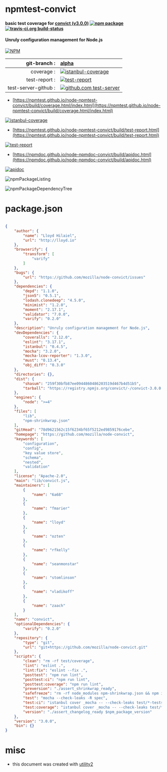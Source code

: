 # npmtest-convict

#### basic test coverage for  [convict (v3.0.0)](https://github.com/mozilla/node-convict)  [![npm package](https://img.shields.io/npm/v/npmtest-convict.svg?style=flat-square)](https://www.npmjs.org/package/npmtest-convict) [![travis-ci.org build-status](https://api.travis-ci.org/npmtest/node-npmtest-convict.svg)](https://travis-ci.org/npmtest/node-npmtest-convict)

#### Unruly configuration management for Node.js

[![NPM](https://nodei.co/npm/convict.png?downloads=true&downloadRank=true&stars=true)](https://www.npmjs.com/package/convict)

| git-branch : | [alpha](https://github.com/npmtest/node-npmtest-convict/tree/alpha)|
|--:|:--|
| coverage : | [![istanbul-coverage](https://npmtest.github.io/node-npmtest-convict/build/coverage.badge.svg)](https://npmtest.github.io/node-npmtest-convict/build/coverage.html/index.html)|
| test-report : | [![test-report](https://npmtest.github.io/node-npmtest-convict/build/test-report.badge.svg)](https://npmtest.github.io/node-npmtest-convict/build/test-report.html)|
| test-server-github : | [![github.com test-server](https://npmtest.github.io/node-npmtest-convict/GitHub-Mark-32px.png)](https://npmtest.github.io/node-npmtest-convict/build/app/index.html) | | build-artifacts : | [![build-artifacts](https://npmtest.github.io/node-npmtest-convict/glyphicons_144_folder_open.png)](https://github.com/npmtest/node-npmtest-convict/tree/gh-pages/build)|

- [https://npmtest.github.io/node-npmtest-convict/build/coverage.html/index.html](https://npmtest.github.io/node-npmtest-convict/build/coverage.html/index.html)

[![istanbul-coverage](https://npmtest.github.io/node-npmtest-convict/build/screenCapture.buildCi.browser.%252Ftmp%252Fbuild%252Fcoverage.lib.html.png)](https://npmtest.github.io/node-npmtest-convict/build/coverage.html/index.html)

- [https://npmtest.github.io/node-npmtest-convict/build/test-report.html](https://npmtest.github.io/node-npmtest-convict/build/test-report.html)

[![test-report](https://npmtest.github.io/node-npmtest-convict/build/screenCapture.buildCi.browser.%252Ftmp%252Fbuild%252Ftest-report.html.png)](https://npmtest.github.io/node-npmtest-convict/build/test-report.html)

- [https://npmdoc.github.io/node-npmdoc-convict/build/apidoc.html](https://npmdoc.github.io/node-npmdoc-convict/build/apidoc.html)

[![apidoc](https://npmdoc.github.io/node-npmdoc-convict/build/screenCapture.buildCi.browser.%252Ftmp%252Fbuild%252Fapidoc.html.png)](https://npmdoc.github.io/node-npmdoc-convict/build/apidoc.html)

![npmPackageListing](https://npmtest.github.io/node-npmtest-convict/build/screenCapture.npmPackageListing.svg)

![npmPackageDependencyTree](https://npmtest.github.io/node-npmtest-convict/build/screenCapture.npmPackageDependencyTree.svg)



# package.json

```json

{
    "author": {
        "name": "Lloyd Hilaiel",
        "url": "http://lloyd.io"
    },
    "browserify": {
        "transform": [
            "varify"
        ]
    },
    "bugs": {
        "url": "https://github.com/mozilla/node-convict/issues"
    },
    "dependencies": {
        "depd": "1.1.0",
        "json5": "0.5.1",
        "lodash.clonedeep": "4.5.0",
        "minimist": "1.2.0",
        "moment": "2.17.1",
        "validator": "7.0.0",
        "varify": "0.2.0"
    },
    "description": "Unruly configuration management for Node.js",
    "devDependencies": {
        "coveralls": "2.12.0",
        "eslint": "3.17.1",
        "istanbul": "0.4.5",
        "mocha": "3.2.0",
        "mocha-lcov-reporter": "1.3.0",
        "must": "0.13.4",
        "obj_diff": "0.3.0"
    },
    "directories": {},
    "dist": {
        "shasum": "259f30bfb87ee0944860486203519d467b4d51b5",
        "tarball": "https://registry.npmjs.org/convict/-/convict-3.0.0.tgz"
    },
    "engines": {
        "node": ">=4"
    },
    "files": [
        "lib",
        "npm-shrinkwrap.json"
    ],
    "gitHead": "78d9621562c15f6234bf65f5212ed9859176cebe",
    "homepage": "https://github.com/mozilla/node-convict",
    "keywords": [
        "configuration",
        "config",
        "key value store",
        "schema",
        "nested",
        "validation"
    ],
    "license": "Apache-2.0",
    "main": "lib/convict.js",
    "maintainers": [
        {
            "name": "6a68"
        },
        {
            "name": "fmarier"
        },
        {
            "name": "lloyd"
        },
        {
            "name": "ozten"
        },
        {
            "name": "rfkelly"
        },
        {
            "name": "seanmonstar"
        },
        {
            "name": "stomlinson"
        },
        {
            "name": "vladikoff"
        },
        {
            "name": "zaach"
        }
    ],
    "name": "convict",
    "optionalDependencies": {
        "varify": "0.2.0"
    },
    "repository": {
        "type": "git",
        "url": "git+https://github.com/mozilla/node-convict.git"
    },
    "scripts": {
        "clean": "rm -rf test/coverage",
        "lint": "eslint .",
        "lint:fix": "eslint --fix .",
        "posttest": "npm run lint",
        "posttest:ci": "npm run lint",
        "posttest:coverage": "npm run lint",
        "preversion": "./assert_shrinkwrap_ready",
        "safefreeze": "rm -rf node_modules npm-shrinkwrap.json && npm install --production --registry https://registry.npmjs.org/ && npm dedupe && npm shrinkwrap && npm install && npm test && touch package.json npm-shrinkwrap.json",
        "test": "mocha --check-leaks -R spec",
        "test:ci": "istanbul cover _mocha -- --check-leaks test/*-tests.js && cat test/coverage/lcov.info | coveralls",
        "test:coverage": "istanbul cover _mocha -- --check-leaks test/*-tests.js",
        "version": "./assert_changelog_ready $npm_package_version"
    },
    "version": "3.0.0",
    "bin": {}
}
```



# misc
- this document was created with [utility2](https://github.com/kaizhu256/node-utility2)
